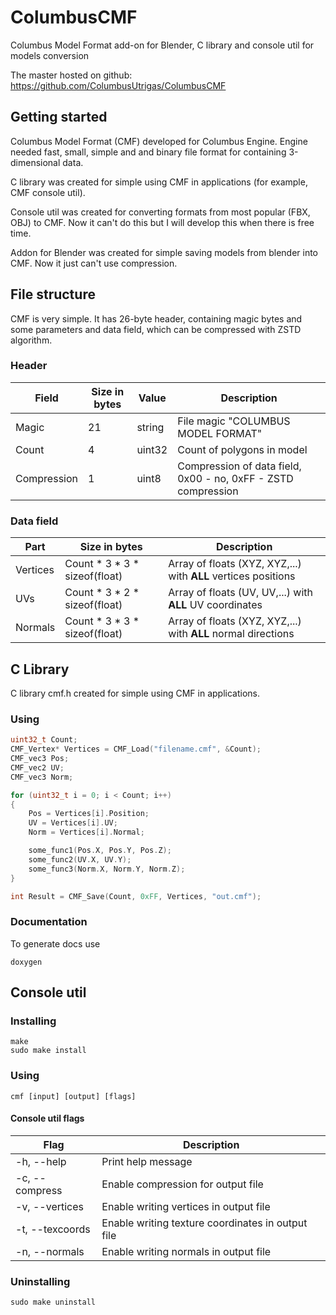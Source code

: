 # ColumbusCMF
Columbus Model Format add-on for Blender, C library and console util for models conversion

The master hosted on github: https://github.com/ColumbusUtrigas/ColumbusCMF

## Getting started
Columbus Model Format (CMF) developed for Columbus Engine. Engine needed fast, small, simple and and binary file format for containing 3-dimensional data.

C library was created for simple using CMF in applications (for example, CMF console util).

Console util was created for converting formats from most popular (FBX, OBJ) to CMF. Now it can't do this but I will develop this when there is free time.

Addon for Blender was created for simple saving models from blender into CMF. Now it just can't use compression.
## File structure
CMF is very simple. It has 26-byte header, containing magic bytes and some parameters and data field, which can be compressed with ZSTD algorithm.

### Header
| Field | Size in bytes | Value  |        Description         |
|-------|---------------|--------|----------------------------|
| Magic | 21 | string | File magic "COLUMBUS MODEL FORMAT" |
| Count | 4 | uint32 | Count of polygons in model  |
| Compression | 1 | uint8  | Compression of data field, 0x00 - no, 0xFF - ZSTD compression |

### Data field
| Part | Size in bytes | Description |
|------|---------------|-------------|
| Vertices | Count * 3 * 3 * sizeof(float) | Array of floats (XYZ, XYZ,...) with **ALL** vertices positions |
| UVs | Count * 3 * 2 * sizeof(float) | Array of floats (UV, UV,...) with **ALL** UV coordinates |
| Normals |  Count * 3 * 3 * sizeof(float) | Array of floats (XYZ, XYZ,...) with **ALL** normal directions |

## C Library
C library cmf.h created for simple using CMF in applications.

### Using

```c
uint32_t Count;
CMF_Vertex* Vertices = CMF_Load("filename.cmf", &Count);
CMF_vec3 Pos;
CMF_vec2 UV;
CMF_vec3 Norm;

for (uint32_t i = 0; i < Count; i++)
{
	Pos = Vertices[i].Position;
	UV = Vertices[i].UV;
	Norm = Vertices[i].Normal;

	some_func1(Pos.X, Pos.Y, Pos.Z);
	some_func2(UV.X, UV.Y);
	some_func3(Norm.X, Norm.Y, Norm.Z);
}

int Result = CMF_Save(Count, 0xFF, Vertices, "out.cmf");
```

### Documentation
To generate docs use
```
doxygen
```

## Console util

### Installing

```
make
sudo make install
```

### Using

```
cmf [input] [output] [flags]
```

#### Console util flags
| Flag           | Description |
|----------------|-------------|
| -h, --help     | Print help message |
| -c, --compress | Enable compression for output file |
| -v, --vertices | Enable writing vertices in output file |
| -t, --texcoords| Enable writing texture coordinates in output file |
| -n, --normals  | Enable writing normals in output file |

### Uninstalling

```
sudo make uninstall
```



